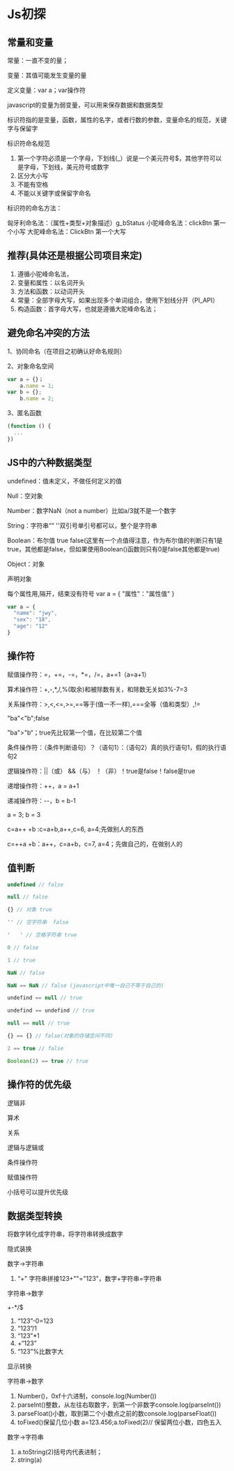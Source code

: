 # Js初探

## 常量和变量

常量：一直不变的量；

变量：其值可能发生变量的量

定义变量：var a；var操作符

javascript的变量为弱变量，可以用来保存数据和数据类型

标识符指的是变量，函数，属性的名字，或者行数的参数，变量命名的规范，关键字与保留字

标识符命名规范

1. 第一个字符必须是一个字母，下划线(_）说是一个美元符号$，其他字符可以是字母，下划线，美元符号或数字
2. 区分大小写
3. 不能有空格
4. 不能以关键字或保留字命名

标识符的命名方法：

匈牙利命名法：（属性+类型+对象描述）g_bStatus
小驼峰命名法：clickBtn 第一个小写
大驼峰命名法：ClickBtn 第一个大写

## 推荐(具体还是根据公司项目来定)

1. 遵循小驼峰命名法，
2. 变量和属性：以名词开头
3. 方法和函数：以动词开头
4. 常量：全部字母大写，如果出现多个单词组合，使用下划线分开（PI_API）
5. 构造函数：首字母大写，也就是遵循大驼峰命名法；

## 避免命名冲突的方法

1、协同命名（在项目之初确认好命名规则）

2、对象命名空间

```js
var a = {}；
    a.name = 1;
var b = {};
    b.name = 2;
```

3、匿名函数

```js
(function () {
  ...
})
```

## JS中的六种数据类型

undefined：值未定义，不做任何定义的值

Null：空对象

Number：数字NaN（not a number）比如a/3就不是一个数字

String：字符串“” ''双引号单引号都可以，整个是字符串

Boolean：布尔值 true false(这里有一个点值得注意，作为布尔值的判断只有1是true，其他都是false，但如果使用Boolean()函数则只有0是false其他都是true)

Object：对象

声明对象

每个属性用,隔开，结束没有符号
var a = {
  "属性"："属性值"
}

```js
var a = {
  "name": "jwy",
  "sex": "18",
  "age": "12"
}
```

## 操作符

赋值操作符：=，+=，-=，*=，/=，a+=1（a=a+1）

算术操作符：+,-,*,/,%(取余)和被除数有关，和除数无关如3%-7=3

关系操作符：>,<,<=,>=,==等于(值一不一样),===全等（值和类型）,!=

"ba"<"b";false

"ba">"b“；true先比较第一个值，在比较第二个值

条件操作符：（条件判断语句）？（语句1）：（语句2）真的执行语句1，假的执行语句2

逻辑操作符：||（或） &&（与） ！（非）！true是false！false是true

递增操作符：++，a = a+1

递减操作符：--，b = b-1

a = 3; b = 3

c=a++  +b :c=a+b,a++,c=6, a=4;先做别人的东西

c=++a  +b：a++，c=a+b，c=7, a=4；先做自己的，在做别人的

## 值判断

```js
undefined // false

null // false

{} // 对象 true

'' // 空字符串  false

'   ' // 空格字符串 true

0 // false

1 // true

NaN // false

NaN == NaN // false (javascript中唯一自己不等于自己的)

undefind == null // true

undefind == undefind // true

null == null // true

{} == {} // false(对象的存储空间不同)

2 == true // false

Boolean(2) == true // true
```

## 操作符的优先级

逻辑非

算术

关系

逻辑与逻辑或

条件操作符

赋值操作符

小括号可以提升优先级

## 数据类型转换

将数字转化成字符串，将字符串转换成数字

隐式装换

数字->字符串

1. “+" 字符串拼接123+""="123"，数字+字符串=字符串

字符串->数字

+-*/$

1. “123”-0=123
2. “123”/1
3. “123”*1
4. +“123”
5. “123”%比数字大

显示转换

字符串->数字

1. Number()，0xf十六进制，console.log(Number())
2. parseInt()整数，从左往右取数字，到第一个非数字console.log(parseInt())
3. parseFloat()小数，取到第二个小数点之前的数console.log(parseFloat())
4. toFixed()保留几位小数 a=123.456;a.toFixed(2)// 保留两位小数，四色五入

数字->字符串

1. a.toString(2)括号内代表进制；
2. string(a)